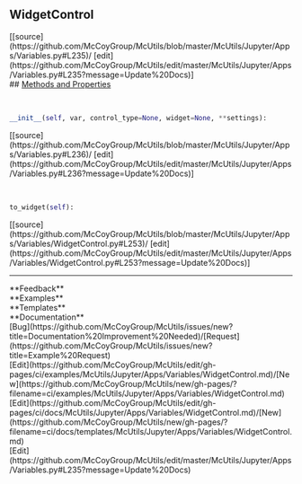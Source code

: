 ## <a id="McUtils.Jupyter.Apps.Variables.WidgetControl">WidgetControl</a> 

<div class="docs-source-link" markdown="1">
[[source](https://github.com/McCoyGroup/McUtils/blob/master/McUtils/Jupyter/Apps/Variables.py#L235)/
[edit](https://github.com/McCoyGroup/McUtils/edit/master/McUtils/Jupyter/Apps/Variables.py#L235?message=Update%20Docs)]
</div>









<div class="collapsible-section">
 <div class="collapsible-section collapsible-section-header" markdown="1">
## <a class="collapse-link" data-toggle="collapse" href="#methods" markdown="1"> Methods and Properties</a> <a class="float-right" data-toggle="collapse" href="#methods"><i class="fa fa-chevron-down"></i></a>
 </div>
 <div class="collapsible-section collapsible-section-body collapse show" id="methods" markdown="1">
 
<a id="McUtils.Jupyter.Apps.Variables.WidgetControl.__init__" class="docs-object-method">&nbsp;</a> 
```python
__init__(self, var, control_type=None, widget=None, **settings): 
```
<div class="docs-source-link" markdown="1">
[[source](https://github.com/McCoyGroup/McUtils/blob/master/McUtils/Jupyter/Apps/Variables.py#L236)/
[edit](https://github.com/McCoyGroup/McUtils/edit/master/McUtils/Jupyter/Apps/Variables.py#L236?message=Update%20Docs)]
</div>


<a id="McUtils.Jupyter.Apps.Variables.WidgetControl.to_widget" class="docs-object-method">&nbsp;</a> 
```python
to_widget(self): 
```
<div class="docs-source-link" markdown="1">
[[source](https://github.com/McCoyGroup/McUtils/blob/master/McUtils/Jupyter/Apps/Variables/WidgetControl.py#L253)/
[edit](https://github.com/McCoyGroup/McUtils/edit/master/McUtils/Jupyter/Apps/Variables/WidgetControl.py#L253?message=Update%20Docs)]
</div>
 </div>
</div>












---


<div markdown="1" class="text-secondary">
<div class="container">
  <div class="row">
   <div class="col" markdown="1">
**Feedback**   
</div>
   <div class="col" markdown="1">
**Examples**   
</div>
   <div class="col" markdown="1">
**Templates**   
</div>
   <div class="col" markdown="1">
**Documentation**   
</div>
   <div class="col" markdown="1">
   
</div>
   <div class="col" markdown="1">
   
</div>
   <div class="col" markdown="1">
   
</div>
</div>
  <div class="row">
   <div class="col" markdown="1">
[Bug](https://github.com/McCoyGroup/McUtils/issues/new?title=Documentation%20Improvement%20Needed)/[Request](https://github.com/McCoyGroup/McUtils/issues/new?title=Example%20Request)   
</div>
   <div class="col" markdown="1">
[Edit](https://github.com/McCoyGroup/McUtils/edit/gh-pages/ci/examples/McUtils/Jupyter/Apps/Variables/WidgetControl.md)/[New](https://github.com/McCoyGroup/McUtils/new/gh-pages/?filename=ci/examples/McUtils/Jupyter/Apps/Variables/WidgetControl.md)   
</div>
   <div class="col" markdown="1">
[Edit](https://github.com/McCoyGroup/McUtils/edit/gh-pages/ci/docs/McUtils/Jupyter/Apps/Variables/WidgetControl.md)/[New](https://github.com/McCoyGroup/McUtils/new/gh-pages/?filename=ci/docs/templates/McUtils/Jupyter/Apps/Variables/WidgetControl.md)   
</div>
   <div class="col" markdown="1">
[Edit](https://github.com/McCoyGroup/McUtils/edit/master/McUtils/Jupyter/Apps/Variables.py#L235?message=Update%20Docs)   
</div>
   <div class="col" markdown="1">
   
</div>
   <div class="col" markdown="1">
   
</div>
   <div class="col" markdown="1">
   
</div>
</div>
</div>
</div>
